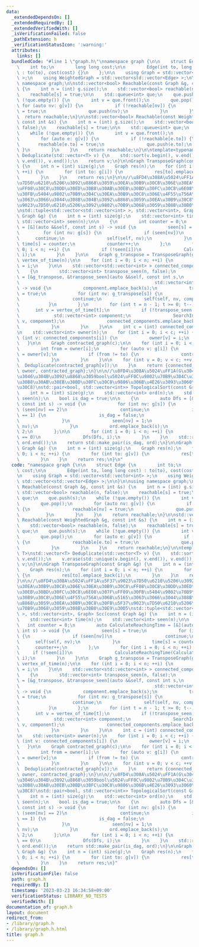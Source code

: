 ```yaml
---
data:
  _extendedDependsOn: []
  _extendedRequiredBy: []
  _extendedVerifiedWith: []
  _isVerificationFailed: false
  _pathExtension: h
  _verificationStatusIcon: ':warning:'
  attributes:
    links: []
  bundledCode: "#line 1 \"graph.h\"\nnamespace graph {\n\n    struct Edge {\n    \
    \    int to;\n        long long cost;\n\n        Edge(int to, long long cost)\
    \ : to(to), cost(cost) {}\n    };\n\n    using Graph = std::vector<std::vector<int>\
    \ >;\n    using WeightedGraph = std::vector<std::vector<Edge> >;\n\n}\n\nusing\
    \ namespace graph;\n\nstd::vector<bool> Reachable(const Graph &g, const int &s)\
    \ {\n    int n = (int) g.size();\n    std::vector<bool> reachable(n, false);\n\
    \    reachable[s] = true;\n\n    std::queue<int> que;\n    que.push(s);\n    while\
    \ (!que.empty()) {\n        int v = que.front();\n        que.pop();\n       \
    \ for (auto nv: g[v]) {\n            if (!reachable[nv]) {\n                reachable[nv]\
    \ = true;\n                que.push(nv);\n            }\n        }\n    }\n  \
    \  return reachable;\n}\n\nstd::vector<bool> Reachable(const WeightedGraph &g,\
    \ const int &s) {\n    int n = (int) g.size();\n    std::vector<bool> reachable(n,\
    \ false);\n    reachable[s] = true;\n\n    std::queue<int> que;\n    que.push(s);\n\
    \    while (!que.empty()) {\n        int v = que.front();\n        que.pop();\n\
    \        for (auto e: g[v]) {\n            if (!reachable[e.to]) {\n         \
    \       reachable[e.to] = true;\n                que.push(e.to);\n           \
    \ }\n        }\n    }\n    return reachable;\n}\n\ntemplate<typename T>\nstd::vector<T>\
    \ Deduplicate(std::vector<T> v) {\n    std::sort(v.begin(), v.end());\n    v.erase(std::unique(v.begin(),\
    \ v.end()), v.end());\n    return v;\n}\n\nGraph TransposeGraph(const Graph &g)\
    \ {\n    int n = (int) size(g);\n    Graph res(n);\n    for (int i = 0; i < n;\
    \ ++i) {\n        for (int to: g[i]) {\n            res[to].emplace_back(i);\n\
    \        }\n    }\n    return res;\n}\n\n//\u8FD4\u308A\u5024\uFF1A\u5F37\u9023\
    \u7D50\u6210\u5206\u3092\u8868\u3059\u30EA\u30B9\u30C8\u306E\u30EA\u30B9\u30C8\
    \uFF08\u30C8\u30DD\u30ED\u30B8\u30AB\u30EB\u30BD\u30FC\u30C8\u6E08\u307F\uFF09\
    \u30FB\u5404\u9802\u70B9\u304C\u30EA\u30B9\u30C8\u306E\u4F55\u756A\u306B\u5165\
    \u3063\u3066\u3044\u308B\u304B\u3092\u8868\u3059\u30EA\u30B9\u30C8\u30FB\u5F37\
    \u9023\u7D50\u6210\u5206\u3092\u9802\u70B9\u3068\u3059\u308B\u30B0\u30E9\u30D5\
    \nstd::tuple<std::vector<std::vector<int> >, std::vector<int>, Graph> Scc(const\
    \ Graph &g) {\n    int n = (int) size(g);\n    std::vector<int> time(n);\n   \
    \ std::vector<int> seen(n);\n\n    {\n        int counter = 0;\n        auto CalculateReachingTime\
    \ = [&](auto &&self, const int s) -> void {\n            seen[s] = true;\n   \
    \         for (int nv: g[s]) {\n                if (seen[nv])\n              \
    \      continue;\n                self(self, nv);\n            }\n           \
    \ time[s] = counter;\n            counter++;\n        };\n        for (int i =\
    \ 0; i < n; ++i) {\n            if (!seen[i])\n                CalculateReachingTime(CalculateReachingTime,\
    \ i);\n        }\n    }\n\n    Graph g_transpose = TransposeGraph(g);\n    std::vector<int>\
    \ vertex_of_time(n);\n\n    for (int i = 0; i < n; ++i) {\n        vertex_of_time[time[i]]\
    \ = i;\n    }\n\n    std::vector<std::vector<int> > connected_components;\n\n\
    \    {\n        std::vector<int> transpose_seen(n, false);\n        auto SearchInComponent\
    \ = [&g_transpose, &transpose_seen](auto &&self, const int s,\n              \
    \                                                   std::vector<int> &component)\
    \ -> void {\n            component.emplace_back(s);\n            transpose_seen[s]\
    \ = true;\n            for (int nv: g_transpose[s]) {\n                if (transpose_seen[nv])\n\
    \                    continue;\n                self(self, nv, component);\n \
    \           }\n        };\n        for (int t = n - 1; t >= 0; t--) {\n      \
    \      int v = vertex_of_time[t];\n            if (!transpose_seen[v]) {\n   \
    \             std::vector<int> component;\n                SearchInComponent(SearchInComponent,\
    \ v, component);\n                connected_components.emplace_back(component);\n\
    \            }\n        }\n    }\n\n    int c = (int) connected_components.size();\n\
    \n    std::vector<int> owner(n);\n    for (int i = 0; i < c; ++i) {\n        for\
    \ (int v: connected_components[i]) {\n            owner[v] = i;\n        }\n \
    \   }\n\n    Graph contracted_graph(c);\n\n    for (int i = 0; i < n; i++) {\n\
    \        int from = owner[i];\n        for (auto v: g[i]) {\n            int to\
    \ = owner[v];\n            if (from != to) {\n                contracted_graph[from].emplace_back(to);\n\
    \            }\n        }\n    }\n\n    for (int v = 0; v < c; ++v) {\n      \
    \  Deduplicate(contracted_graph[v]);\n    }\n    return {connected_components,\
    \ owner, contracted_graph};\n}\n\n//\u8FD4\u308A\u5024\uFF1A(G\u304CDAG\u304B\u3069\
    \u3046\u304B\u3092\u8868\u3059bool\u5024\uFF0C\u9802\u70B9\u304C\u30C8\u30DD\u30ED\
    \u30B8\u30AB\u30EB\u30BD\u30FC\u30C8\u9806\u306B\u4E26\u3093\u3060\u30EA\u30B9\
    \u30C8)\nstd::pair<bool, std::vector<int>> TopologicalSort(const Graph &g) {\n\
    \    int n = (int) size(g);\n    std::vector<int> ord(n);\n    std::vector<int>\
    \ seen(n);\n    bool is_dag = true;\n\n    {\n        auto Dfs = [&](auto &&self,\
    \ const int s) -> void {\n            for (int nv: g[s]) {\n                if\
    \ (seen[nv] == 2)\n                    continue;\n                if (seen[nv]\
    \ == 1) {\n                    is_dag = false;\n                    return;\n\
    \                }\n                seen[nv] = 1;\n                self(self,\
    \ nv);\n            }\n            ord.emplace_back(s);\n            seen[s] =\
    \ 2;\n        };\n\n        for (int i = 0; i < n; ++i) {\n            if (seen[i]\
    \ == 0)\n                Dfs(Dfs, i);\n        }\n    }\n    std::reverse(ord.begin(),\
    \ ord.end());\n    return std::make_pair(is_dag, ord);\n}\n\nGraph TransposedGraph(const\
    \ Graph &g) {\n    int n = (int) size(g);\n    Graph res(n);\n    for (int i =\
    \ 0; i < n; ++i) {\n        for (int to: g[v]) {\n            res[to].emplace_back(i);\n\
    \        }\n    }\n    return res;\n}\n"
  code: "namespace graph {\n\n    struct Edge {\n        int to;\n        long long\
    \ cost;\n\n        Edge(int to, long long cost) : to(to), cost(cost) {}\n    };\n\
    \n    using Graph = std::vector<std::vector<int> >;\n    using WeightedGraph =\
    \ std::vector<std::vector<Edge> >;\n\n}\n\nusing namespace graph;\n\nstd::vector<bool>\
    \ Reachable(const Graph &g, const int &s) {\n    int n = (int) g.size();\n   \
    \ std::vector<bool> reachable(n, false);\n    reachable[s] = true;\n\n    std::queue<int>\
    \ que;\n    que.push(s);\n    while (!que.empty()) {\n        int v = que.front();\n\
    \        que.pop();\n        for (auto nv: g[v]) {\n            if (!reachable[nv])\
    \ {\n                reachable[nv] = true;\n                que.push(nv);\n  \
    \          }\n        }\n    }\n    return reachable;\n}\n\nstd::vector<bool>\
    \ Reachable(const WeightedGraph &g, const int &s) {\n    int n = (int) g.size();\n\
    \    std::vector<bool> reachable(n, false);\n    reachable[s] = true;\n\n    std::queue<int>\
    \ que;\n    que.push(s);\n    while (!que.empty()) {\n        int v = que.front();\n\
    \        que.pop();\n        for (auto e: g[v]) {\n            if (!reachable[e.to])\
    \ {\n                reachable[e.to] = true;\n                que.push(e.to);\n\
    \            }\n        }\n    }\n    return reachable;\n}\n\ntemplate<typename\
    \ T>\nstd::vector<T> Deduplicate(std::vector<T> v) {\n    std::sort(v.begin(),\
    \ v.end());\n    v.erase(std::unique(v.begin(), v.end()), v.end());\n    return\
    \ v;\n}\n\nGraph TransposeGraph(const Graph &g) {\n    int n = (int) size(g);\n\
    \    Graph res(n);\n    for (int i = 0; i < n; ++i) {\n        for (int to: g[i])\
    \ {\n            res[to].emplace_back(i);\n        }\n    }\n    return res;\n\
    }\n\n//\u8FD4\u308A\u5024\uFF1A\u5F37\u9023\u7D50\u6210\u5206\u3092\u8868\u3059\
    \u30EA\u30B9\u30C8\u306E\u30EA\u30B9\u30C8\uFF08\u30C8\u30DD\u30ED\u30B8\u30AB\
    \u30EB\u30BD\u30FC\u30C8\u6E08\u307F\uFF09\u30FB\u5404\u9802\u70B9\u304C\u30EA\
    \u30B9\u30C8\u306E\u4F55\u756A\u306B\u5165\u3063\u3066\u3044\u308B\u304B\u3092\
    \u8868\u3059\u30EA\u30B9\u30C8\u30FB\u5F37\u9023\u7D50\u6210\u5206\u3092\u9802\
    \u70B9\u3068\u3059\u308B\u30B0\u30E9\u30D5\nstd::tuple<std::vector<std::vector<int>\
    \ >, std::vector<int>, Graph> Scc(const Graph &g) {\n    int n = (int) size(g);\n\
    \    std::vector<int> time(n);\n    std::vector<int> seen(n);\n\n    {\n     \
    \   int counter = 0;\n        auto CalculateReachingTime = [&](auto &&self, const\
    \ int s) -> void {\n            seen[s] = true;\n            for (int nv: g[s])\
    \ {\n                if (seen[nv])\n                    continue;\n          \
    \      self(self, nv);\n            }\n            time[s] = counter;\n      \
    \      counter++;\n        };\n        for (int i = 0; i < n; ++i) {\n       \
    \     if (!seen[i])\n                CalculateReachingTime(CalculateReachingTime,\
    \ i);\n        }\n    }\n\n    Graph g_transpose = TransposeGraph(g);\n    std::vector<int>\
    \ vertex_of_time(n);\n\n    for (int i = 0; i < n; ++i) {\n        vertex_of_time[time[i]]\
    \ = i;\n    }\n\n    std::vector<std::vector<int> > connected_components;\n\n\
    \    {\n        std::vector<int> transpose_seen(n, false);\n        auto SearchInComponent\
    \ = [&g_transpose, &transpose_seen](auto &&self, const int s,\n              \
    \                                                   std::vector<int> &component)\
    \ -> void {\n            component.emplace_back(s);\n            transpose_seen[s]\
    \ = true;\n            for (int nv: g_transpose[s]) {\n                if (transpose_seen[nv])\n\
    \                    continue;\n                self(self, nv, component);\n \
    \           }\n        };\n        for (int t = n - 1; t >= 0; t--) {\n      \
    \      int v = vertex_of_time[t];\n            if (!transpose_seen[v]) {\n   \
    \             std::vector<int> component;\n                SearchInComponent(SearchInComponent,\
    \ v, component);\n                connected_components.emplace_back(component);\n\
    \            }\n        }\n    }\n\n    int c = (int) connected_components.size();\n\
    \n    std::vector<int> owner(n);\n    for (int i = 0; i < c; ++i) {\n        for\
    \ (int v: connected_components[i]) {\n            owner[v] = i;\n        }\n \
    \   }\n\n    Graph contracted_graph(c);\n\n    for (int i = 0; i < n; i++) {\n\
    \        int from = owner[i];\n        for (auto v: g[i]) {\n            int to\
    \ = owner[v];\n            if (from != to) {\n                contracted_graph[from].emplace_back(to);\n\
    \            }\n        }\n    }\n\n    for (int v = 0; v < c; ++v) {\n      \
    \  Deduplicate(contracted_graph[v]);\n    }\n    return {connected_components,\
    \ owner, contracted_graph};\n}\n\n//\u8FD4\u308A\u5024\uFF1A(G\u304CDAG\u304B\u3069\
    \u3046\u304B\u3092\u8868\u3059bool\u5024\uFF0C\u9802\u70B9\u304C\u30C8\u30DD\u30ED\
    \u30B8\u30AB\u30EB\u30BD\u30FC\u30C8\u9806\u306B\u4E26\u3093\u3060\u30EA\u30B9\
    \u30C8)\nstd::pair<bool, std::vector<int>> TopologicalSort(const Graph &g) {\n\
    \    int n = (int) size(g);\n    std::vector<int> ord(n);\n    std::vector<int>\
    \ seen(n);\n    bool is_dag = true;\n\n    {\n        auto Dfs = [&](auto &&self,\
    \ const int s) -> void {\n            for (int nv: g[s]) {\n                if\
    \ (seen[nv] == 2)\n                    continue;\n                if (seen[nv]\
    \ == 1) {\n                    is_dag = false;\n                    return;\n\
    \                }\n                seen[nv] = 1;\n                self(self,\
    \ nv);\n            }\n            ord.emplace_back(s);\n            seen[s] =\
    \ 2;\n        };\n\n        for (int i = 0; i < n; ++i) {\n            if (seen[i]\
    \ == 0)\n                Dfs(Dfs, i);\n        }\n    }\n    std::reverse(ord.begin(),\
    \ ord.end());\n    return std::make_pair(is_dag, ord);\n}\n\nGraph TransposedGraph(const\
    \ Graph &g) {\n    int n = (int) size(g);\n    Graph res(n);\n    for (int i =\
    \ 0; i < n; ++i) {\n        for (int to: g[v]) {\n            res[to].emplace_back(i);\n\
    \        }\n    }\n    return res;\n}"
  dependsOn: []
  isVerificationFile: false
  path: graph.h
  requiredBy: []
  timestamp: '2023-03-23 16:34:58+09:00'
  verificationStatus: LIBRARY_NO_TESTS
  verifiedWith: []
documentation_of: graph.h
layout: document
redirect_from:
- /library/graph.h
- /library/graph.h.html
title: graph.h
---
```

